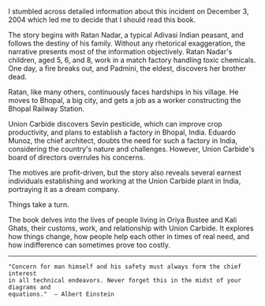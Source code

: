 I stumbled across detailed information about this incident on December 3, 2004
which led me to decide that I should read this book.

The story begins with Ratan Nadar, a typical Adivasi Indian peasant, and follows
the destiny of his family. Without any rhetorical exaggeration, the narrative
presents most of the information objectively. Ratan Nadar's children, aged 5, 6,
and 8, work in a match factory handling toxic chemicals. One day, a fire breaks
out, and Padmini, the eldest, discovers her brother dead.

Ratan, like many others, continuously faces hardships in his village. He moves
to Bhopal, a big city, and gets a job as a worker constructing the Bhopal
Railway Station.

Union Carbide discovers Sevin pesticide, which can improve crop productivity,
and plans to establish a factory in Bhopal, India. Eduardo Munoz, the chief
architect, doubts the need for such a factory in India, considering the
country's nature and challenges. However, Union Carbide's board of directors
overrules his concerns.

The motives are profit-driven, but the story also reveals several earnest
individuals establishing and working at the Union Carbide plant in India,
portraying it as a dream company.

Things take a turn.

The book delves into the lives of people living in Oriya Bustee and Kali Ghats,
their customs, work, and relationship with Union Carbide. It explores how things
change, how people help each other in times of real need, and how indifference
can sometimes prove too costly.

---

    "Concern for man himself and his safety must always form the chief interest
    in all technical endeavors. Never forget this in the midst of your diagrams and
    equations."  — Albert Einstein
